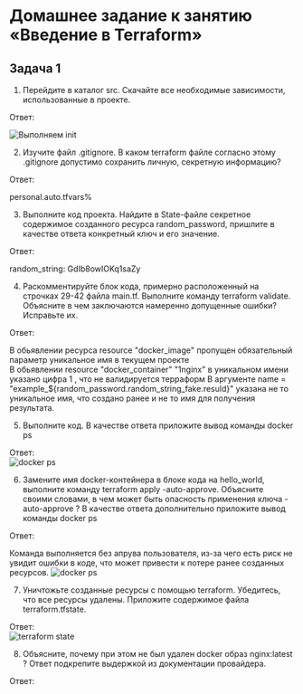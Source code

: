 # Домашнее задание к занятию «Введение в Terraform»   

## Задача 1   

1. Перейдите в каталог src. Скачайте все необходимые зависимости, использованные в проекте.   

Ответ:   

![Выполняем init](https://github.com/tomaevmax/devops-netology/assets/32243921/3dac2804-dbfb-459c-ae2f-e72814e36e0f)   

2. Изучите файл .gitignore. В каком terraform файле согласно этому .gitignore допустимо сохранить личную, секретную информацию?   

Ответ:   

personal.auto.tfvars%    

3. Выполните код проекта. Найдите в State-файле секретное содержимое созданного ресурса random_password, пришлите в качестве ответа конкретный ключ и его значение.   

Ответ:   

random_string:  GdIb8owIOKq1saZy   

4. Раскомментируйте блок кода, примерно расположенный на строчках 29-42 файла main.tf. Выполните команду terraform validate. Объясните в чем заключаются намеренно допущенные ошибки? Исправьте их.   

Ответ:   

В обьявлении ресурса resource "docker_image" пропущен обязательный параметр уникальное имя в текущем проекте   
В обьявлении resource "docker_container" "1nginx" в уникальном имени указано цифра 1 , что не валидируется терраформ
В аргументе name  = "example_${random_password.random_string_fake.resuld}" указана не то уникальное имя, что создано ранее и не то имя для получения результата.   

5. Выполните код. В качестве ответа приложите вывод команды docker ps   

Ответ:   
![docker ps](https://github.com/tomaevmax/devops-netology/assets/32243921/4d6b3f61-37a9-4649-94ac-9440ff319542)   

6. Замените имя docker-контейнера в блоке кода на hello_world, выполните команду terraform apply -auto-approve. Объясните своими словами, в чем может быть опасность применения ключа  -auto-approve ? В качестве ответа дополнительно приложите вывод команды docker ps   

Ответ:    

Команда выполняется без апрува пользователя, из-за чего есть риск не увидит ошибки в коде, что может привести к потере ранее созданных ресурсов.
![docker ps](https://github.com/tomaevmax/devops-netology/assets/32243921/aa5ed694-4cac-4eab-928b-c20a0138f64d)

7. Уничтожьте созданные ресурсы с помощью terraform. Убедитесь, что все ресурсы удалены. Приложите содержимое файла terraform.tfstate.   

Ответ:   
![terraform state](https://github.com/tomaevmax/devops-netology/assets/32243921/54cce2b1-e88d-45f7-bedd-30daac3dd6fa)   

8. Объясните, почему при этом не был удален docker образ nginx:latest ? Ответ подкрепите выдержкой из документации провайдера.   

Ответ:   



